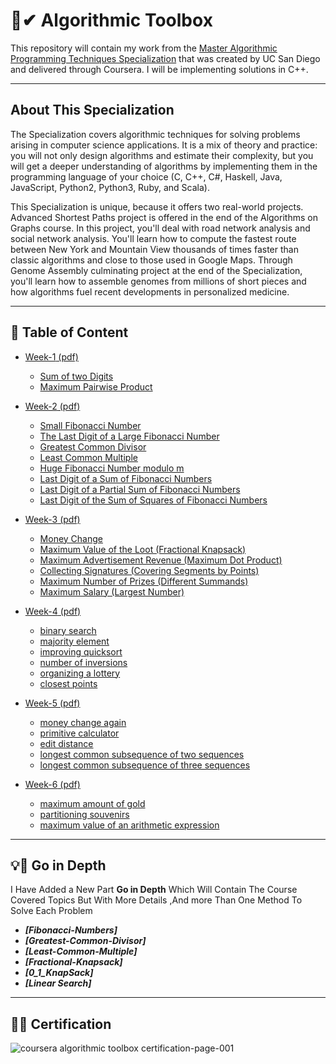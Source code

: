 # 🌟✔ Algorithmic Toolbox

This repository will contain my work from the [Master Algorithmic Programming Techniques Specialization](https://www.coursera.org/specializations/data-structures-algorithms) that was created by UC San Diego and delivered through Coursera. I will be implementing solutions in C++.

-----------------------------------------------------------------------------------------------------------------------

## About This Specialization

The Specialization covers algorithmic techniques for solving problems arising in computer science applications. It is a mix of theory and practice: you will not only design algorithms and estimate their complexity, but you will get a deeper understanding of algorithms by implementing them in the programming language of your choice (C, C++, C#, Haskell, Java, JavaScript, Python2, Python3, Ruby, and Scala).

This Specialization is unique, because it offers two real-world projects. Advanced Shortest Paths project is offered in the end of the Algorithms on Graphs course. In this project, you'll deal with road network analysis and social network analysis. You'll learn how to compute the fastest route between New York and Mountain View thousands of times faster than classic algorithms and close to those used in Google Maps. Through Genome Assembly culminating project at the end of the Specialization, you'll learn how to assemble genomes from millions of short pieces and how algorithms fuel recent developments in personalized medicine.

-----------------------------------------------------------------------------------------------------------------------

## 📝 Table of Content
- [Week-1](/week1_programming_challenges)[ (pdf) ](/week1_programming_challenges/week1_programming_challenges.pdf)
  * [Sum of two Digits](/week1_programming_challenges/1_sum_of_two_digits)
  * [Maximum Pairwise Product](/week1_programming_challenges/2_maximum_pairwise_product)


- [Week-2](/week2_programming_challenges)[ (pdf) ](/week2_programming_challenges/week2_programming_challenges.pdf)
  * [Small Fibonacci Number](/week2_programming_challenges/1_fibonacci_number)
  * [The Last Digit of a Large Fibonacci Number](/week2_programming_challenges/2_last_digit_of_fibonacci_number)
  * [Greatest Common Divisor](/week2_programming_challenges/3_greatest_common_divisor)
  * [Least Common Multiple](/week2_programming_challenges/4_least_common_multiple)
  * [Huge Fibonacci Number modulo m](/week2_programming_challenges/5_fibonacci_number_again)
  * [Last Digit of a Sum of Fibonacci Numbers](/week2_programming_challenges/)
  * [Last Digit of a Partial Sum of Fibonacci Numbers](/week2_programming_challenges/)
  * [Last Digit of the Sum of Squares of Fibonacci Numbers](/week2_programming_challenges/)
  
  
- [Week-3](/week3_programming_challenges)[ (pdf) ](/week2_programming_challenges/week2_programming_challenges.pdf)
  * [Money Change](/week3_programming_challenges/1_money_change)
  * [Maximum Value of the Loot (Fractional Knapsack)](/week3_programming_challenges/2_maximum_value_of_the_loot)
  * [Maximum Advertisement Revenue (Maximum Dot Product)](/week3_programming_challenges/3_maximum_advertisement_revenue)
  * [Collecting Signatures (Covering Segments by Points)](/week3_programming_challenges/4_collecting_signatures)
  * [Maximum Number of Prizes (Different Summands)](/week3_programming_challenges/5_maximum_number_of_prizes)
  * [Maximum Salary (Largest Number)](/week3_programming_challenges/6_maximum_salary)


- [Week-4](/week4_programming_challenges)[ (pdf) ](/week4_programming_challenges/week4_divide_and_conquer.pdf)
  * [binary search](/week4_programming_challenges/1_binary_search)
  * [majority element](/week4_programming_challenges/2_majority_element)
  * [improving quicksort](/week4_programming_challenges/3_improving_quicksort)
  * [number of inversions](/week4_programming_challenges/4_number_of_inversions)
  * [organizing a lottery](/week4_programming_challenges/5_organizing_a_lottery)
  * [closest points](/week4_programming_challenges/6_closest_points)
  
  
- [Week-5](/week5_programming_challenges)[ (pdf) ](/week5_programming_challenges/week5_dynamic_programming1.pdf)
  * [money change again](/week4_programming_challenges/1_binary_search)
  * [primitive calculator](/week4_programming_challenges/2_majority_element)
  * [edit distance](/week4_programming_challenges/3_improving_quicksort)
  * [longest common subsequence of two sequences](/week4_programming_challenges/4_number_of_inversions)
  * [longest common subsequence of three sequences](/week4_programming_challenges/5_organizing_a_lottery)
  
  
- [Week-6](/week6_programming_challenges)[ (pdf) ](/week6_programming_challenges/week6_dynamic_programming1.pdf)
  * [maximum amount of gold](/week6_programming_challenges/1_maximum_amount_of_gold)
  * [partitioning souvenirs](/week6_programming_challenges/2_partitioning_souvenirs)
  * [maximum value of an arithmetic expression](/week6_programming_challenges/3_maximum_value_of_an_arithmetic_expression)
  
-----------------------------------------------------------------------------------------------------------------------

## 💡📢 Go in Depth
 
   I Have Added a New Part **Go in Depth** Which Will Contain The Course Covered Topics But With More Details ,And more Than One Method To Solve Each Problem

- ***[Fibonacci-Numbers]***
- ***[Greatest-Common-Divisor]***
- ***[Least-Common-Multiple]***
- ***[Fractional-Knapsack]***
- ***[0_1_KnapSack]***
- ***[Linear Search]***

----------------------------------------------------------------------------------
## 🎉🎈 Certification 


![coursera algorithmic toolbox certification-page-001](https://user-images.githubusercontent.com/40190772/52151053-78704500-267a-11e9-8f68-b7ed882afedd.jpg)
